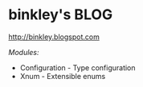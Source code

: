 binkley's BLOG
==============

http://binkley.blogspot.com

*Modules:*

* Configuration - Type configuration
* Xnum - Extensible enums
